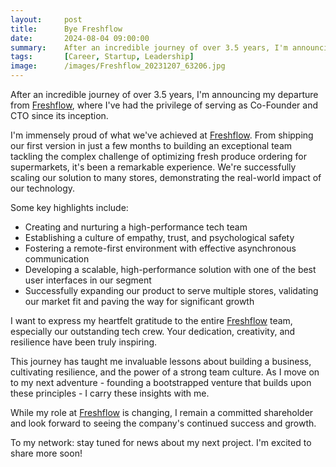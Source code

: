 ```yaml
---
layout:     post
title:      Bye Freshflow
date:       2024-08-04 09:00:00
summary:    After an incredible journey of over 3.5 years, I'm announcing my departure from Freshflow, where I've had the privilege of serving as Co-Founder and CTO since its inception.
tags:       [Career, Startup, Leadership]
image:      /images/Freshflow_20231207_63206.jpg
---
```


After an incredible journey of over 3.5 years, I'm announcing my departure from [Freshflow][freshflow], where I've had the privilege of serving as Co-Founder and CTO since its inception.

I'm immensely proud of what we've achieved at [Freshflow][freshflow]. From shipping our first version in just a few months to building an exceptional team tackling the complex challenge of optimizing fresh produce ordering for supermarkets, it's been a remarkable experience. We're successfully scaling our solution to many stores, demonstrating the real-world impact of our technology.

Some key highlights include:

* Creating and nurturing a high-performance tech team
* Establishing a culture of empathy, trust, and psychological safety
* Fostering a remote-first environment with effective asynchronous communication
* Developing a scalable, high-performance solution with one of the best user interfaces in our segment
* Successfully expanding our product to serve multiple stores, validating our market fit and paving the way for significant growth

I want to express my heartfelt gratitude to the entire [Freshflow][freshflow] team, especially our outstanding tech crew. Your dedication, creativity, and resilience have been truly inspiring.

This journey has taught me invaluable lessons about building a business, cultivating resilience, and the power of a strong team culture. As I move on to my next adventure - founding a bootstrapped venture that builds upon these principles - I carry these insights with me.

While my role at [Freshflow][freshflow] is changing, I remain a committed shareholder and look forward to seeing the company's continued success and growth.

To my network: stay tuned for news about my next project. I'm excited to share more soon!

[freshflow]: https://freshflow.ai
